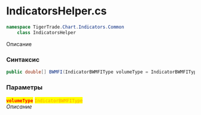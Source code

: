 
# IndicatorsHelper.cs
```csharp
namespace TigerTrade.Chart.Indicators.Common  
    class IndicatorsHelper
```

Описание

### Синтаксис
```csharp
public double[] BWMFI(IndicatorBWMFIType volumeType = IndicatorBWMFIType.Ticks)
```

### Параметры  
<mark style="color:red;">**`volumeType`**</mark> <mark style="color:orange;">`IndicatorBWMFIType`</mark>  
 *Описание*  
  

                    
                    